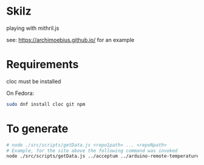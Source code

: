 # Skilz
playing with mithril.js

see: https://archimoebius.github.io/ for an example

# Requirements
cloc must be installed

On Fedora:
```bash
sudo dnf install cloc git npm
```

# To generate

```bash
# node ./src/scripts/getData.js <repo1path> ... <repoNpath>
# Example, for the site above the following command was invoked
node ./src/scripts/getData.js ../acceptum ../arduino-remote-temperature ../breakout-clone ../cadre ../canicve.com ../charon ../enigma ../f4.9 ../fsort ../isocrypt ../janus ../joiner ../mailpipe ../mailpipe-gui ../mkdocs-canicve-plugin ../montage ../packet-maze ../rootme ../services ../skilz ../textsafe
```